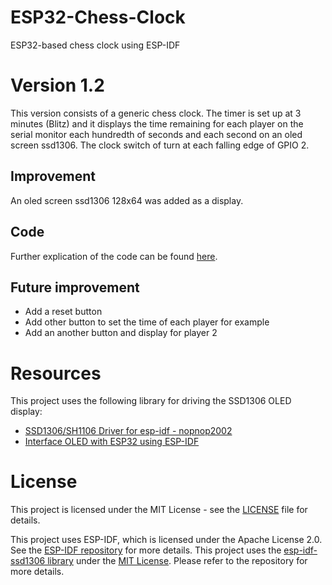# ESP32-Chess-Clock
ESP32-based chess clock using ESP-IDF

# Version 1.2
This version consists of a generic chess clock. The timer is set up at 3 minutes (Blitz) and it displays the time remaining for each player on the serial monitor each hundredth of seconds and each second on an oled screen ssd1306. The clock switch of turn at each falling edge of GPIO 2. 

## Improvement
An oled screen ssd1306 128x64 was added as a display.

## Code

Further explication of the code can be found [here](Code.md).

## Future improvement

- Add a reset button
- Add other button to set the time of each player for example
- Add an another button and display for player 2

# Resources
This project uses the following library for driving the SSD1306 OLED display:
- [SSD1306/SH1106 Driver for esp-idf - nopnop2002](https://github.com/nopnop2002/esp-idf-ssd1306?tab=readme-ov-file)
- [Interface OLED with ESP32 using ESP-IDF](https://esp32tutorials.com/oled-esp32-esp-idf-tutorial/)

# License

This project is licensed under the MIT License - see the [LICENSE](./LICENSE) file for details.

This project uses ESP-IDF, which is licensed under the Apache License 2.0. See the [ESP-IDF repository](https://github.com/espressif/esp-idf) for more details.
This project uses the [esp-idf-ssd1306 library](https://github.com/nopnop2002/esp-idf-ssd1306) under the [MIT License](https://github.com/nopnop2002/esp-idf-ssd1306/blob/main/LICENSE). Please refer to the repository for more details.